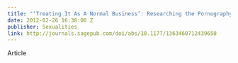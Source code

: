 ```yaml
---
title: "‘Treating It As A Normal Business’: Researching the Pornography Industry"
date: 2012-02-26 16:38:00 Z
publisher: Sexualities
link: http://journals.sagepub.com/doi/abs/10.1177/1363460712439650
---
```


Article